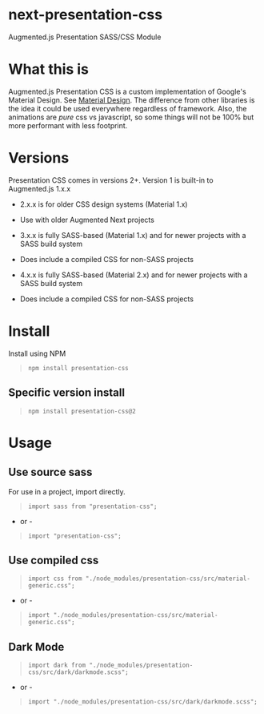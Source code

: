 # next-presentation-css
Augmented.js Presentation SASS/CSS Module

# What this is
Augmented.js Presentation CSS is a custom implementation of Google's Material Design. See [Material Design](https://material.io). The difference from other libraries is the idea it could be used everywhere regardless of framework.  Also, the animations are *pure* css vs javascript, so some things will not be 100% but more performant with less footprint.

# Versions
Presentation CSS comes in versions 2+.  Version 1 is built-in to Augmented.js 1.x.x

* 2.x.x is for older CSS design systems (Material 1.x)
- Use with older Augmented Next projects
* 3.x.x is fully SASS-based (Material 1.x) and for newer projects with a SASS build system
- Does include a compiled CSS for non-SASS projects
* 4.x.x is fully SASS-based (Material 2.x) and for newer projects with a SASS build system  
- Does include a compiled CSS for non-SASS projects

# Install
Install using NPM
> `npm install presentation-css`

## Specific version install
> `npm install presentation-css@2`

# Usage

## Use source sass
For use in a project, import directly.

> `import sass from "presentation-css";`
- or -
> `import "presentation-css";`

## Use compiled css

> `import css from "./node_modules/presentation-css/src/material-generic.css";`
- or -
> `import "./node_modules/presentation-css/src/material-generic.css";`

## Dark Mode

> `import dark from "./node_modules/presentation-css/src/dark/darkmode.scss";`
- or -
> `import "./node_modules/presentation-css/src/dark/darkmode.scss";`
